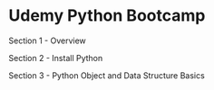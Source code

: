 # Udemy Python Bootcamp

Section 1 - Overview

Section 2 - Install Python

Section 3 - Python Object and Data Structure Basics

